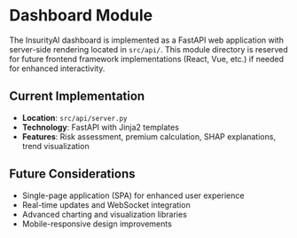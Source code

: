# Dashboard Module

The InsurityAI dashboard is implemented as a FastAPI web application with server-side rendering located in `src/api/`. This module directory is reserved for future frontend framework implementations (React, Vue, etc.) if needed for enhanced interactivity.

## Current Implementation
- **Location**: `src/api/server.py` 
- **Technology**: FastAPI with Jinja2 templates
- **Features**: Risk assessment, premium calculation, SHAP explanations, trend visualization

## Future Considerations
- Single-page application (SPA) for enhanced user experience
- Real-time updates and WebSocket integration
- Advanced charting and visualization libraries
- Mobile-responsive design improvements
